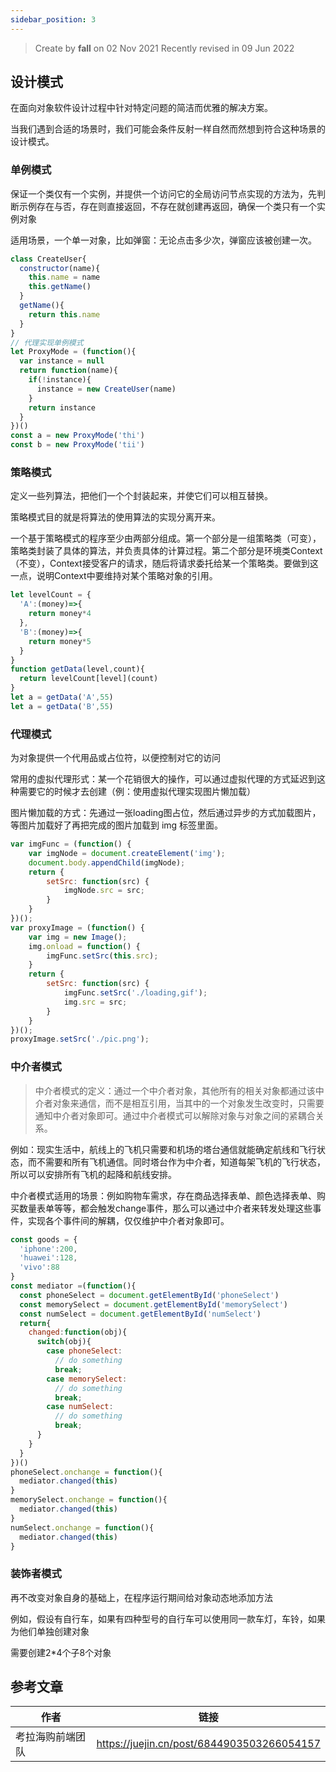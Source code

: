 ```yaml
---
sidebar_position: 3
---
```


>Create by **fall** on 02 Nov 2021
>Recently revised in 09 Jun 2022

## 设计模式

在面向对象软件设计过程中针对特定问题的简洁而优雅的解决方案。

当我们遇到合适的场景时，我们可能会条件反射一样自然而然想到符合这种场景的设计模式。

### 单例模式

保证一个类仅有一个实例，并提供一个访问它的全局访问节点实现的方法为，先判断示例存在与否，存在则直接返回，不存在就创建再返回，确保一个类只有一个实例对象

适用场景，一个单一对象，比如弹窗：无论点击多少次，弹窗应该被创建一次。

```js
class CreateUser{
  constructor(name){
    this.name = name
    this.getName()
  }
  getName(){
    return this.name
  }
}
// 代理实现单例模式
let ProxyMode = (function(){
  var instance = null
  return function(name){
    if(!instance){
      instance = new CreateUser(name)
    }
    return instance
  }
})()
const a = new ProxyMode('thi')
const b = new ProxyMode('tii')
```

### 策略模式

定义一些列算法，把他们一个个封装起来，并使它们可以相互替换。

策略模式目的就是将算法的使用算法的实现分离开来。

一个基于策略模式的程序至少由两部分组成。第一个部分是一组策略类（可变），策略类封装了具体的算法，并负责具体的计算过程。第二个部分是环境类Context（不变），Context接受客户的请求，随后将请求委托给某一个策略类。要做到这一点，说明Context中要维持对某个策略对象的引用。

```js
let levelCount = {
  'A':(money)=>{
    return money*4
  },
  'B':(money)=>{
    return money*5
  }
}
function getData(level,count){
  return levelCount[level](count)
}
let a = getData('A',55)
let a = getData('B',55)
```

### 代理模式

为对象提供一个代用品或占位符，以便控制对它的访问

常用的虚拟代理形式：某一个花销很大的操作，可以通过虚拟代理的方式延迟到这种需要它的时候才去创建（例：使用虚拟代理实现图片懒加载）

图片懒加载的方式：先通过一张loading图占位，然后通过异步的方式加载图片，等图片加载好了再把完成的图片加载到 img 标签里面。

```js
var imgFunc = (function() {
    var imgNode = document.createElement('img');
    document.body.appendChild(imgNode);
    return {
        setSrc: function(src) {
            imgNode.src = src;
        }
    }
})();
var proxyImage = (function() {
    var img = new Image();
    img.onload = function() {
        imgFunc.setSrc(this.src);
    }
    return {
        setSrc: function(src) {
            imgFunc.setSrc('./loading,gif');
            img.src = src;
        }
    }
})();
proxyImage.setSrc('./pic.png');
```



### 中介者模式

> 中介者模式的定义：通过一个中介者对象，其他所有的相关对象都通过该中介者对象来通信，而不是相互引用，当其中的一个对象发生改变时，只需要通知中介者对象即可。通过中介者模式可以解除对象与对象之间的紧耦合关系。

例如：现实生活中，航线上的飞机只需要和机场的塔台通信就能确定航线和飞行状态，而不需要和所有飞机通信。同时塔台作为中介者，知道每架飞机的飞行状态，所以可以安排所有飞机的起降和航线安排。

中介者模式适用的场景：例如购物车需求，存在商品选择表单、颜色选择表单、购买数量表单等等，都会触发change事件，那么可以通过中介者来转发处理这些事件，实现各个事件间的解耦，仅仅维护中介者对象即可。

```js
const goods = {
  'iphone':200,
  'huawei':128,
  'vivo':88
}
const mediator =(function(){
  const phoneSelect = document.getElementById('phoneSelect')
  const memorySelect = document.getElementById('memorySelect')
  const numSelect = document.getElementById('numSelect')
  return{
    changed:function(obj){
      switch(obj){
        case phoneSelect:
          // do something
          break;
        case memorySelect:
          // do something
          break;
        case numSelect:
          // do something
          break;
      }
    }
  }
})()
phoneSelect.onchange = function(){
  mediator.changed(this)
}
memorySelect.onchange = function(){
  mediator.changed(this)
}
numSelect.onchange = function(){
  mediator.changed(this)
}
```

### 装饰者模式

再不改变对象自身的基础上，在程序运行期间给对象动态地添加方法

例如，假设有自行车，如果有四种型号的自行车可以使用同一款车灯，车铃，如果为他们单独创建对象

需要创建2*4个子8个对象













## 参考文章

| 作者             | 链接                                       |
| ---------------- | ------------------------------------------ |
| 考拉海购前端团队 | https://juejin.cn/post/6844903503266054157 |













